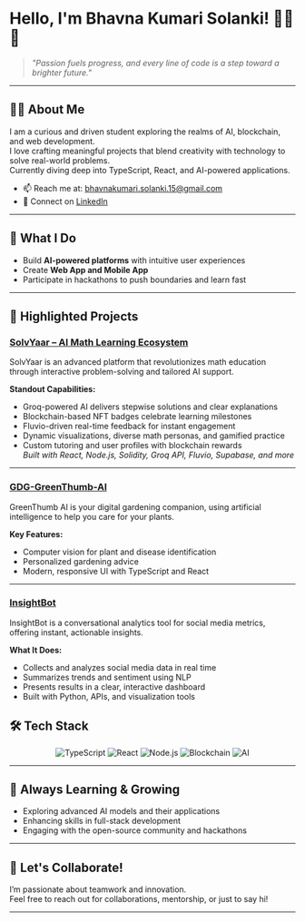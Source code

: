 
# Hello, I'm Bhavna Kumari Solanki! 👩‍💻✨

> *"Passion fuels progress, and every line of code is a step toward a brighter future."*

---

## 👩‍🎓 About Me

I am a curious and driven student exploring the realms of AI, blockchain, and web development.  
I love crafting meaningful projects that blend creativity with technology to solve real-world problems.  
Currently diving deep into TypeScript, React, and AI-powered applications.

- 📫 Reach me at: [bhavnakumari.solanki.15@gmail.com](mailto:bhavnakumari.solanki.15@gmail.com)  
- 🔗 Connect on [LinkedIn](https://www.linkedin.com/in/bhavna-solanki-a03b8728a/)  

---

## 💼 What I Do

- Build **AI-powered platforms** with intuitive user experiences   
- Create **Web App and Mobile App** 
- Participate in hackathons to push boundaries and learn fast  

---

## 🚩 Highlighted Projects

### [SolvYaar – AI Math Learning Ecosystem](https://github.com/Bhavnakumari-solanki-15/SolvYaar-Clean)
SolvYaar is an advanced platform that revolutionizes math education through interactive problem-solving and tailored AI support.

**Standout Capabilities:**
- Groq-powered AI delivers stepwise solutions and clear explanations
- Blockchain-based NFT badges celebrate learning milestones
- Fluvio-driven real-time feedback for instant engagement
- Dynamic visualizations, diverse math personas, and gamified practice
- Custom tutoring and user profiles with blockchain rewards  
*Built with React, Node.js, Solidity, Groq API, Fluvio, Supabase, and more*

---

### [GDG-GreenThumb-AI](https://github.com/ShravanGupta07/GDG-GreenThumb-AI)
GreenThumb AI is your digital gardening companion, using artificial intelligence to help you care for your plants.

**Key Features:**
- Computer vision for plant and disease identification
- Personalized gardening advice
- Modern, responsive UI with TypeScript and React

---

### [InsightBot](https://github.com/ShravanGupta07/Insight-bot)
InsightBot is a conversational analytics tool for social media metrics, offering instant, actionable insights.

**What It Does:**
- Collects and analyzes social media data in real time
- Summarizes trends and sentiment using NLP
- Presents results in a clear, interactive dashboard
- Built with Python, APIs, and visualization tools

## 🛠️ Tech Stack

<div align="center">
  <img src="https://img.shields.io/badge/TypeScript-3178C6?style=for-the-badge&logo=typescript&logoColor=white" alt="TypeScript" />
  <img src="https://img.shields.io/badge/React-20232A?style=for-the-badge&logo=react&logoColor=61DAFB" alt="React" />
  <img src="https://img.shields.io/badge/Node.js-339933?style=for-the-badge&logo=nodedotjs&logoColor=white" alt="Node.js" />
  <img src="https://img.shields.io/badge/Blockchain-000000?style=for-the-badge&logo=ethereum&logoColor=white" alt="Blockchain" />
  <img src="https://img.shields.io/badge/AI-FF6F61?style=for-the-badge&logo=artificialintelligence&logoColor=white" alt="AI" />
</div>

---

## 🌱 Always Learning & Growing

- Exploring advanced AI models and their applications  
- Enhancing skills in full-stack development  
- Engaging with the open-source community and hackathons  

---

## 🤝 Let's Collaborate!

I’m passionate about teamwork and innovation.  
Feel free to reach out for collaborations, mentorship, or just to say hi!  

---
